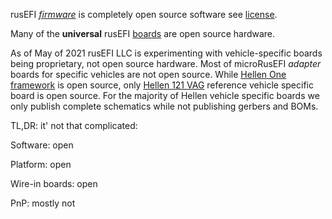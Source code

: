 rusEFI [_firmware_](https://github.com/rusefi/rusefi) is completely open source software see [license](https://github.com/rusefi/rusefi/blob/master/firmware/license.txt).

Many of the **universal** rusEFI [boards](Hardware) are open source hardware.

As of May of 2021 rusEFI LLC is experimenting with vehicle-specific boards being proprietary, not open source hardware. Most of microRusEFI _adapter_ boards for specific vehicles are not open source. While [Hellen One framework](https://github.com/andreika-git/hellen-one) is open source, only [Hellen 121 VAG](https://github.com/rusefi/hellen121vag) reference vehicle specific board is open source. For the majority of Hellen vehicle specific boards we only publish complete schematics while not publishing gerbers and BOMs.  


TL,DR: it' not that complicated:

Software: open

Platform: open

Wire-in boards: open

PnP: mostly not